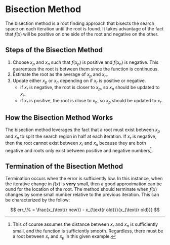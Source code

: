 # Bisection Method

The bisection method is a root finding approach that bisects the search space on each iteration until the root is found. It takes advantage of the fact that $f(x)$ will be positive on one side of the root and negative on the other.

## Steps of the Bisection Method

1. Choose $x_p$ and $x_n$ such that $f(x_p)$ is positive and $f(x_n)$ is negative. This guarentees the root is between them since the function is continuous.
2. Estimate the root as the average of $x_p$ and $x_n$.
3. Update either $x_p$ or $x_n$ depending on if $x_r$ is positive or negative.
    - if $x_r$ is negative, the root is closer to $x_p$, so $x_n$ should be updated to $x_r$.
    - if $x_r$ is positive, the root is close to $x_n$, so $x_p$ should be updated to $x_r$.

## How the Bisection Method Works

The bisection method leverages the fact that a root must exist between $x_p$ and $x_n$ to split the search region in half at each iteration. If $x_r$ is negative, then the root cannot exist between $x_r$ and $x_n$ because they are both negative and roots only exist between positive and negative numbers[^1].

[^1]: This of course assumes the distance between $x_r$ and $x_n$ is sufficiently small, and the function is sufficiently smooth. Regardless, there must be a root between $x_r$ and $x_p$ in this given example.

## Termination of the Bisection Method

Termination occurs when the error is sufficiently low. In this instance, when the iterative change in $f(x)$ is **very** small, then a good approximation can be ound for the location of the root. The method should terminate when $f(x)$ changes by some small number relative to the previous iteration. This can be characterized by the follow:

$$
err_\% = \frac{x_{\text{r new}} - x_{\text{r old}}}{x_{\text{r old}}}
$$


